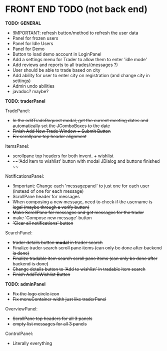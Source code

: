 # FRONT END TODO (not back end)

**TODO: GENERAL** 

- !IMPORTANT: refresh button/method to refresh the user data
- Panel for frozen users  
- Panel for Idle Users  
- Panel for Demo  
- Button to load demo account in LoginPanel  
- Add a settings menu for Trader to allow them to enter 'idle mode'  
- Add reviews and reports to all trades/(messages ?)  
- User should be able to trade based on city  
- Add ability for user to enter city on registration (and change city in settings)  
- Admin undo abilities  
- javadoc? maybe?

**TODO: traderPanel**

TradePanel:  
  - ~~In the editTradeRequest modal, get the current meeting dates and automatically set the JComboBoxes to the date~~
  - ~~Finish Add New Trade Window + Submit Button~~ 
  - ~~Fix scrollpane top header alignment~~
  
ItemsPanel:  
  - scrollpane top headers for both invent. + wishlist  
  - ~~'Add Item to wishlist' button with modal JDialog and   buttons finished ~~
  
NotificationsPanel:  
  - !Important: Change each 'messagepanel' to just one for each   user (instead of one for each message)  
  - ScrollPane header for messages   
  - ~~When composing a new message, need to check if the username   is legal (maybe through a verify button)~~ 
  - ~~Make ScrollPane for messages and get messages for the   trader~~  
  - ~~make 'Compose new message' button~~  
  - ~~'Clear all notifications' button~~  
  
SearchPanel:  
  - ~~trader details button **modal** in trader search~~
  - ~~Finalize trader search scroll pane items (can only be done after backend is done)~~
  - ~~Finalize tradable item search scroll pane items (can only   be done after backend is done)~~
  - ~~Change details button to 'Add to wishlist' in tradable   item search~~  
  - ~~Finish AddToWishlist Button~~
  
  
**TODO: adminPanel**  
  
- ~~Fix the logo circle icon~~   
- ~~Fix menuContainer width just like traderPanel~~  
  
OverviewPanel:  
  - ~~ScrollPane top headers for all 3 panels~~  
  - ~~empty list messages for all 3 panels~~  
  
ControlPanel:  
  - Literally everything  